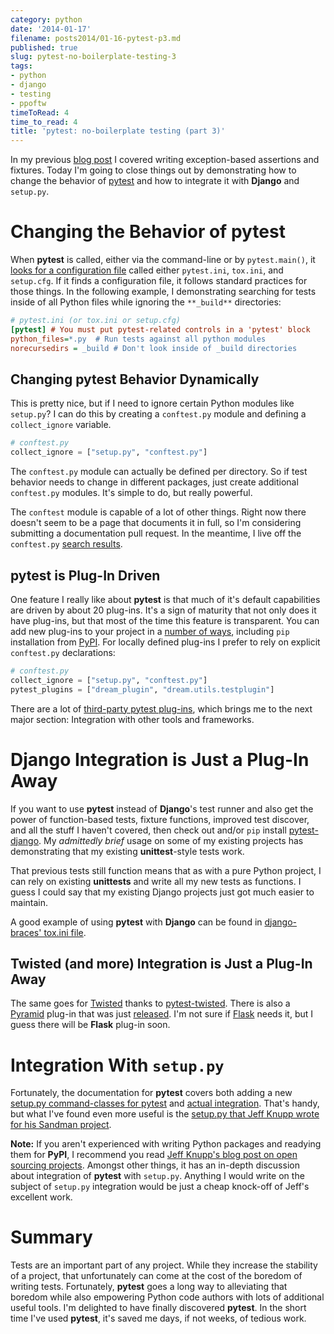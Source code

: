 ```yaml
---
category: python
date: '2014-01-17'
filename: posts2014/01-16-pytest-p3.md
published: true
slug: pytest-no-boilerplate-testing-3
tags:
- python
- django
- testing
- ppoftw
timeToRead: 4
time_to_read: 4
title: 'pytest: no-boilerplate testing (part 3)'
---
```


In my previous [blog
post](https://pydanny.com/pytest-no-boilerplate-testing-2.html) I
covered writing exception-based assertions and fixtures. Today I'm
going to close things out by demonstrating how to change the behavior of
[pytest](http://pytest.org/) and how to integrate it with **Django** and
`setup.py`.

Changing the Behavior of **pytest**
===================================

When **pytest** is called, either via the command-line or by
`pytest.main()`, it [looks for a configuration
file](http://pytest.org/latest/customize.html#how-test-configuration-is-read-from-configuration-ini-files)
called either `pytest.ini`, `tox.ini`, and `setup.cfg`. If it finds a
configuration file, it follows standard practices for those things. In
the following example, I demonstrating searching for tests inside of all
Python files while ignoring the `**_build**` directories:

``` ini
# pytest.ini (or tox.ini or setup.cfg)
[pytest] # You must put pytest-related controls in a 'pytest' block
python_files=*.py  # Run tests against all python modules
norecursedirs = _build # Don't look inside of _build directories
```

Changing **pytest** Behavior Dynamically
----------------------------------------

This is pretty nice, but if I need to ignore certain Python modules like
`setup.py`? I can do this by creating a `conftest.py` module and
defining a `collect_ignore` variable.

``` python
# conftest.py
collect_ignore = ["setup.py", "conftest.py"]
```

The `conftest.py` module can actually be defined per directory. So if
test behavior needs to change in different packages, just create
additional `conftest.py` modules. It's simple to do, but really
powerful.

The `conftest` module is capable of a lot of other things. Right now
there doesn't seem to be a page that documents it in full, so I'm
considering submitting a documentation pull request. In the meantime, I
live off the `conftest.py` [search
results](http://pytest.org/latest/search.html?q=conftest&check_keywords=yes&area=default).

**pytest** is Plug-In Driven
----------------------------

One feature I really like about **pytest** is that much of it's default
capabilities are driven by about 20 plug-ins. It's a sign of maturity
that not only does it have plug-ins, but that most of the time this
feature is transparent. You can add new plug-ins to your project in a
[number of
ways](http://pytest.org/latest/plugins.html#plugin-discovery-order-at-tool-startup),
including `pip` installation from [PyPI](https://pypi.python.org/pypi/).
For locally defined plug-ins I prefer to rely on explicit `conftest.py`
declarations:

``` python
# conftest.py
collect_ignore = ["setup.py", "conftest.py"]
pytest_plugins = ["dream_plugin", "dream.utils.testplugin"]
```

There are a lot of [third-party pytest
plug-ins](https://pypi.python.org/pypi?%3Aaction=search&term=pytest-&submit=search),
which brings me to the next major section: Integration with other tools
and frameworks.

Django Integration is Just a Plug-In Away
=========================================

If you want to use **pytest** instead of **Django**'s test runner and
also get the power of function-based tests, fixture functions, improved
test discover, and all the stuff I haven't covered, then check out
and/or `pip` install
[pytest-django](https://pypi.python.org/pypi/pytest-django). My
*admittedly brief* usage on some of my existing projects has
demonstrating that my existing **unittest**-style tests work.

That previous tests still function means that as with a pure Python
project, I can rely on existing **unittests** and write all my new tests
as functions. I guess I could say that my existing Django projects just
got much easier to maintain.

A good example of using **pytest** with **Django** can be found in
[django-braces' tox.ini
file](https://github.com/brack3t/django-braces/blob/master/tox.ini).

Twisted (and more) Integration is Just a Plug-In Away
-----------------------------------------------------

The same goes for [Twisted](http://twistedmatrix.com/) thanks to
[pytest-twisted](https://pypi.python.org/pypi/pytest-twisted). There is
also a [Pyramid](http://www.pylonsproject.org/) plug-in that was just
[released](https://pypi.python.org/pypi/pytest_pyramid). I'm not sure
if [Flask](http://flask.pocoo.org/) needs it, but I guess there will be
**Flask** plug-in soon.

Integration With `setup.py`
===========================

Fortunately, the documentation for **pytest** covers both adding a new
[setup.py command-classes for
pytest](http://pytest.org/latest/goodpractises.html#integrating-with-distutils-python-setup-py-test)
and [actual
integration](http://pytest.org/latest/goodpractises.html#integration-with-setuptools-test-commands).
That's handy, but what I've found even more useful is the [setup.py
that Jeff Knupp wrote for his Sandman
project](https://github.com/jeffknupp/sandman/blob/develop/setup.py).

**Note:** If you aren't experienced with writing Python packages and
readying them for **PyPI**, I recommend you read [Jeff Knupp's blog
post on open sourcing
projects](http://www.jeffknupp.com/blog/2013/08/16/open-sourcing-a-python-project-the-right-way/).
Amongst other things, it has an in-depth discussion about integration of
**pytest** with `setup.py`. Anything I would write on the subject of
`setup.py` integration would be just a cheap knock-off of Jeff's
excellent work.

Summary
=======

Tests are an important part of any project. While they increase the
stability of a project, that unfortunately can come at the cost of the
boredom of writing tests. Fortunately, **pytest** goes a long way to
alleviating that boredom while also empowering Python code authors with
lots of additional useful tools. I'm delighted to have finally
discovered **pytest**. In the short time I've used **pytest**, it's
saved me days, if not weeks, of tedious work.
